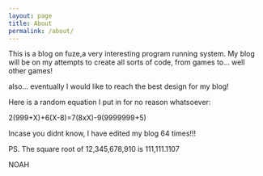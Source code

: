 ```yaml
---
layout: page
title: About
permalink: /about/
---
```


This is a blog on fuze,a very interesting program running system. My blog will be on my attempts to create all sorts of code, from games to... well other games!

also... eventually I would like to reach the best design for my blog!

Here is a random equation I put in for no reason whatsoever:

2(999+X)+6(X-8)=7(8xX)-9(9999999+5)

Incase you didnt know, I have edited my blog 64 times!!!

PS. The square root of 12,345,678,910 is 111,111.1107 

NOAH
